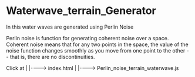 # Waterwave_terrain_Generator
In this water waves are generated using Perlin Noise

Perlin noise is function for generating coherent noise over a space. Coherent noise means that for any two points in the space, the value of the noise function changes smoothly as you move from one point to the other -- that is, there are no discontinuities.

Click at
|
|----> index.html
               |
               |----> Perlin_noise_terrain_waterwave.js
